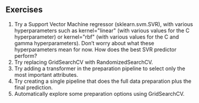 
## Exercises

1. Try a Support Vector Machine regressor (sklearn.svm.SVR), with various hyperparameters such as kernel="linear" (with various values for the C hyperparameter) or kernel="rbf" (with various values for the C and gamma hyperparameters). Don’t worry about what these hyperparameters mean for now. How does the best SVR predictor perform?
2. Try replacing GridSearchCV with RandomizedSearchCV.
3. Try adding a transformer in the preparation pipeline to select only the most important attributes.
4. Try creating a single pipeline that does the full data preparation plus the final prediction.
5. Automatically explore some preparation options using GridSearchCV.